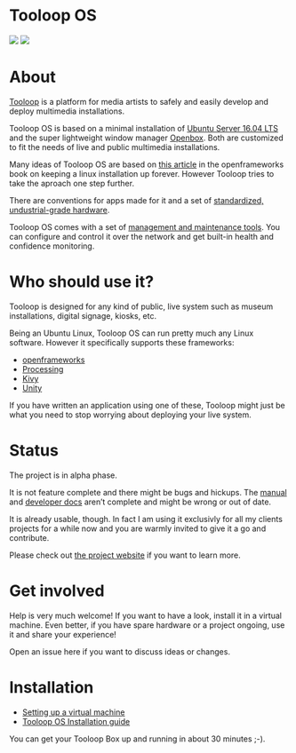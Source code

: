 # Tooloop OS

![](https://img.shields.io/badge/status-alpha-red.svg)
![](https://img.shields.io/github/license/vollstock/tooloop-os.svg)


# About

[Tooloop](http://tooloop.org) is a platform for media artists to safely and easily develop and deploy multimedia installations.

Tooloop OS is based on a minimal installation of [Ubuntu Server 16.04 LTS](https://www.ubuntu.com/download/server) and the super lightweight window manager [Openbox](http://openbox.org). Both are customized to fit the needs of live and public multimedia installations.

Many ideas of Tooloop OS are based on [this article](http://openframeworks.cc/ofBook/chapters/installation_up_4evr_linux.html) in the openframeworks book on keeping a linux installation up forever. However Tooloop tries to take the aproach one step further. 

There are conventions for apps made for it and a set of [standardized, undustrial-grade  hardware](http://tooloop.org/Boxes).

Tooloop OS comes with a set of [management and maintenance tools](https://github.com/vollstock/Tooloop-Settings-Server). You can configure and control it over the network and get built-in health and confidence monitoring.


# Who should use it?

Tooloop is designed for any kind of public, live system such as museum installations, digital signage, kiosks, etc.

Being an Ubuntu Linux, Tooloop OS can run pretty much any Linux software. However it specifically supports these frameworks:

- [openframeworks](http://openframeworks.cc/)
- [Processing](https://processing.org)
- [Kivy](https://kivy.org/)
- [Unity](https://unity3d.com)

If you have written an application using one of these, Tooloop might just be what you need to stop worrying about deploying your live system.


# Status

The project is in alpha phase.

It is not feature complete and there might be bugs and hickups. The [manual](http://tooloop.org/Manual) and [developer docs](http://tooloop.org/Development) aren’t complete and might be wrong or out of date.

It is already usable, though. In fact I am using it exclusivly for all my clients projects for a while now and you are warmly invited to give it a go and contribute.

Please check out [the project website](http://tooloop.org) if you want to learn more.


# Get involved

Help is very much welcome! If you want to have a look, install it in a virtual machine. Even better, if you have spare hardware or a project ongoing, use it and share your experience!

Open an issue here if you want to discuss ideas or changes.  


# Installation

- [Setting up a virtual machine](http://tooloop.org/Manual/Installation/Virtual%20machine)
- [Tooloop OS Installation guide](http://tooloop.org/Manual/Installation/Installation)

You can get your Tooloop Box up and running in about 30 minutes ;-).
